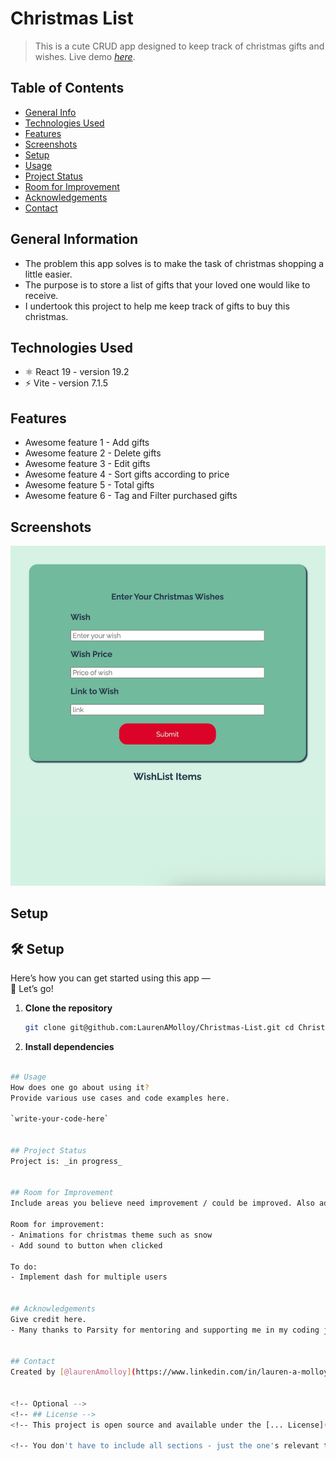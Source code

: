 # Christmas List
> This is a cute CRUD app designed to keep track of christmas gifts and wishes.
> Live demo [_here_](https://christmas-list-jndl.onrender.com/). <!-- If you have the project hosted somewhere, include the link here. -->

## Table of Contents
* [General Info](#general-information)
* [Technologies Used](#technologies-used)
* [Features](#features)
* [Screenshots](#screenshots)
* [Setup](#setup)
* [Usage](#usage)
* [Project Status](#project-status)
* [Room for Improvement](#room-for-improvement)
* [Acknowledgements](#acknowledgements)
* [Contact](#contact)
<!-- * [License](#license) -->


## General Information
- The problem this app solves is to make the task of christmas shopping a little easier.
- The purpose is to store a list of gifts that your loved one would like to receive.
- I undertook this project to help me keep track of gifts to buy this christmas. 


## Technologies Used
- ⚛️ React 19 - version 19.2
- ⚡ Vite - version 7.1.5
  
## Features

- Awesome feature 1 - Add gifts
- Awesome feature 2 - Delete gifts
- Awesome feature 3 - Edit gifts
- Awesome feature 4 - Sort gifts according to price
- Awesome feature 5 - Total gifts
- Awesome feature 6 - Tag and Filter purchased gifts


## Screenshots
![Example screenshot](./app-preview.png)
<!-- If you have screenshots you'd like to share, include them here. -->


## Setup
## 🛠️ Setup

Here’s how you can get started using this app —  
🚀 Let’s go!

1. **Clone the repository**
   ```bash
   git clone git@github.com:LaurenAMolloy/Christmas-List.git cd Christmas-List
2.  **Install dependencies**
   ```bash

## Usage
How does one go about using it?
Provide various use cases and code examples here.

`write-your-code-here`


## Project Status
Project is: _in progress_ 


## Room for Improvement
Include areas you believe need improvement / could be improved. Also add TODOs for future development.

Room for improvement:
- Animations for christmas theme such as snow
- Add sound to button when clicked

To do:
- Implement dash for multiple users


## Acknowledgements
Give credit here.
- Many thanks to Parsity for mentoring and supporting me in my coding journey


## Contact
Created by [@laurenAmolloy](https://www.linkedin.com/in/lauren-a-molloy/) - feel free to contact me!


<!-- Optional -->
<!-- ## License -->
<!-- This project is open source and available under the [... License](). -->

<!-- You don't have to include all sections - just the one's relevant to your project -->
